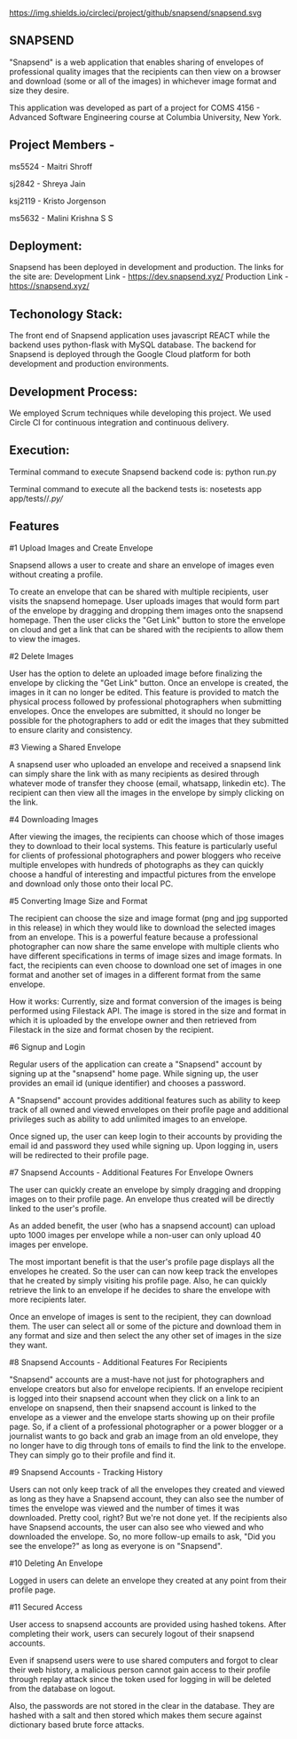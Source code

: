 
https://img.shields.io/circleci/project/github/snapsend/snapsend.svg

## SNAPSEND

"Snapsend" is a web application that enables sharing of envelopes of professional quality images that the recipients can then view on a browser and download (some or all of the images) in whichever image format and size they desire. 

This application was developed as part of a project for COMS 4156 - Advanced Software Engineering course at Columbia University, New York. 

## Project Members - 

ms5524 - Maitri Shroff

sj2842 - Shreya Jain

ksj2119 - Kristo Jorgenson

ms5632 - Malini Krishna S S



## Deployment:  
Snapsend has been deployed in development and production. 
The links for the site are:
Development Link - https://dev.snapsend.xyz/
Production Link - https://snapsend.xyz/


## Techonology Stack:
The front end of Snapsend application uses javascript REACT while the backend uses python-flask with MySQL database. 
The backend for Snapsend is deployed through the Google Cloud platform for both development and production environments.


## Development Process:
We employed Scrum techniques while developing this project.
We used Circle CI for continuous integration and continuous delivery. 

## Execution:
Terminal command to execute Snapsend backend code is:
python run.py

Terminal command to execute all the backend tests is: 
nosetests app app/tests//*.py/*



## Features


#1 Upload Images and Create Envelope

Snapsend allows a user to create and share an envelope of images even without creating a profile. 

To create an envelope that can be shared with multiple recipients, user visits the snapsend homepage. User uploads images that would form part of the envelope by dragging and dropping them images onto the snapsend homepage. Then the user clicks the "Get Link" button to store the envelope on cloud and get a link that can be shared with the recipients to allow them to view the images.


#2 Delete Images

User has the option to delete an uploaded image before finalizing the envelope by clicking the "Get Link" button. Once an envelope is created, the images in it can no longer be edited. This feature is provided to match the physical process followed by professional photographers when submitting envelopes. Once the envelopes are submitted, it should no longer be possible for the photographers to add or edit the images that they submitted to ensure clarity and consistency.


#3 Viewing a Shared Envelope

A snapsend user who uploaded an envelope and received a snapsend link can simply share the link with as many recipients as desired through whatever mode of transfer they choose (email, whatsapp, linkedin etc). 
The recipient can then view all the images in the envelope by simply clicking on the link. 


#4 Downloading Images

After viewing the images, the recipients can choose which of those images they to download to their local systems. This feature is particularly useful for clients of professional photographers and power bloggers who receive multiple envelopes with hundreds of photographs as they can quickly choose a handful of interesting and impactful pictures from the envelope and download only those onto their local PC.  


#5 Converting Image Size and Format

The recipient can choose the size and image format (png and jpg supported in this release) in which they would like to download the selected images from an envelope. This is a powerful feature because a professional photographer can now share the same envelope with multiple clients who have different specifications in terms of image sizes and image formats. In fact, the recipients can even choose to download one set of images in one format and another set of images in a different format from the same envelope.


How it works: Currently, size and format conversion of the images is being performed using Filestack API. The image is stored in the size and format in which it is uploaded by the envelope owner and then retrieved from Filestack in the size and format chosen by the recipient.



#6 Signup and Login

Regular users of the application can create a "Snapsend" account by signing up at the "snapsend" home page. While signing up, the user provides an email id (unique identifier) and chooses a password. 

A "Snapsend" account provides additional features such as ability to keep track of all owned and viewed envelopes on their profile page and additional privileges such as ability to add unlimited images to an envelope.

Once signed up, the user can keep login to their accounts by providing the email id and password they used while signing up. Upon logging in, users will be redirected to their profile page.



#7 Snapsend Accounts - Additional Features For Envelope Owners

The user can quickly create an envelope by simply dragging and dropping images on to their profile page. An envelope thus created will be directly linked to the user's profile. 

As an added benefit, the user (who has a snapsend account) can upload upto 1000 images per envelope while a non-user can only upload 40 images per envelope. 

The most important benefit is that the user's profile page displays all the envelopes he created. So the user can can now keep track the envelopes that he created by simply visiting his profile page. Also, he can quickly retrieve the link to an envelope if he decides to share the envelope with more recipients later.

Once an envelope of images is sent to the recipient, they can download them. The user can select all or some of the picture and download them in any format and size and then select the any other set of images in the size they want. 


#8 Snapsend Accounts - Additional Features For Recipients

"Snapsend" accounts are a must-have not just for photographers and envelope creators but also for envelope recipients. If an envelope recipient is logged into their snapsend account when they click on a link to an envelope on snapsend, then their snapsend account is linked to the envelope as a viewer and the envelope starts showing up on their profile page. So, if a client of a professional photographer or a power blogger or a journalist wants to go back and grab an image from an old envelope, they no longer have to dig through tons of emails to find the link to the envelope. They can simply go to their profile and find it.



#9 Snapsend Accounts - Tracking History

Users can not only keep track of all the envelopes they created and viewed as long as they have a Snapsend account, they can also see the number of times the envelope was viewed and the number of times it was downloaded. Pretty cool, right? But we're not done yet. If the recipients also have Snapsend accounts, the user can also see who viewed and who downloaded the envelope. So, no more follow-up emails to ask, "Did you see the envelope?" as long as everyone is on "Snapsend".


#10 Deleting An Envelope 

Logged in users can delete an envelope they created at any point from their profile page. 



#11 Secured Access

User access to snapsend accounts are provided using hashed tokens. After completing their work, users can securely logout of their snapsend accounts. 

Even if snapsend users were to use shared computers and forgot to clear their web history, a malicious person cannot gain access to their profile through replay attack since the token used for logging in will be deleted from the database on logout.

Also, the passwords are not stored in the clear in the database. They are hashed with a salt and then stored which makes them secure against dictionary based brute force attacks.
